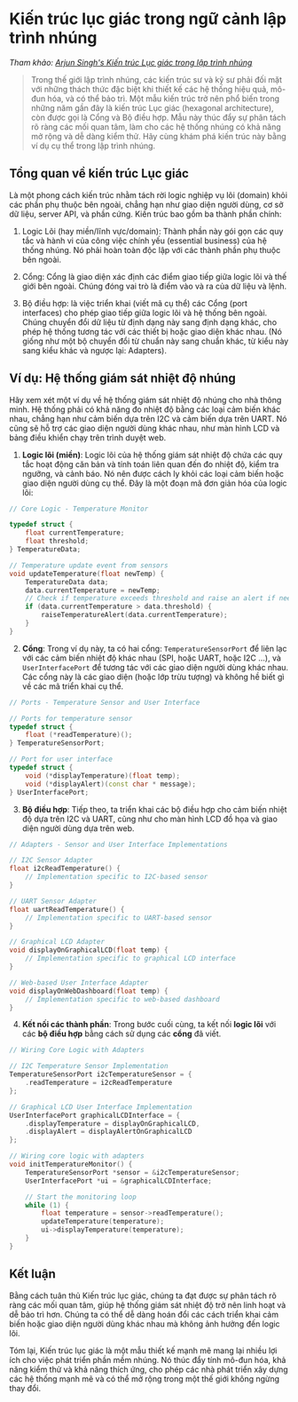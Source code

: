 # Kiến trúc lục giác trong ngữ cảnh lập trình nhúng

_Tham khảo: [Arjun Singh's Kiến trúc Lục giác trong lập trình nhúng](https://medium.com/@arjunsingh_93730/embedded-software-architecture-hexagonal-architecture-part-4-26933301ac73)_

> Trong thế giới lập trình nhúng, các kiến trúc sư và kỹ sư phải đối mặt với những thách thức đặc biệt khi thiết kế các hệ thống hiệu quả, mô-đun hóa, và có thể bảo trì. Một mẫu kiến trúc trở nên phổ biến trong những năm gần đây là kiến trúc Lục giác (hexagonal architecture), còn được gọi là Cổng và Bộ điều hợp. Mẫu này thúc đẩy sự phân tách rõ ràng các mối quan tâm, làm cho các hệ thống nhúng có khả năng mở rộng và dễ dàng kiểm thử. Hãy cùng khám phá kiến trúc này bằng ví dụ cụ thể trong lập trình nhúng.

## Tổng quan về kiến trúc Lục giác

Là một phong cách kiến trúc nhằm tách rời logic nghiệp vụ lõi (domain) khỏi các phần phụ thuộc bên ngoài, chẳng hạn như giao diện người dùng, cơ sở dữ liệu, server API, và phần cứng. Kiến trúc bao gồm ba thành phần chính:

1. Logic Lõi (hay miền/lĩnh vực/domain): Thành phần này gói gọn các quy tắc và hành vi của công việc chính yếu (essential business) của hệ thống nhúng. Nó phải hoàn toàn độc lập với các thành phần phụ thuộc bên ngoài.

2. Cổng: Cổng là giao diện xác định các điểm giao tiếp giữa logic lõi và thế giới bên ngoài. Chúng đóng vai trò là điểm vào và ra của dữ liệu và lệnh.

3. Bộ điều hợp: là việc triển khai (viết mã cụ thể) các Cổng (port interfaces) cho phép giao tiếp giữa logic lõi và hệ thống bên ngoài. Chúng chuyển đổi dữ liệu từ định dạng này sang định dạng khác, cho phép hệ thống tương tác với các thiết bị hoặc giao diện khác nhau. (Nó giống như một bộ chuyển đổi từ chuẩn này sang chuẩn khác, từ kiểu này sang kiểu khác và ngược lại: Adapters).

## Ví dụ: Hệ thống giám sát nhiệt độ nhúng

Hãy xem xét một ví dụ về hệ thống giám sát nhiệt độ nhúng cho nhà thông minh. Hệ thống phải có khả năng đo nhiệt độ bằng các loại cảm biến khác nhau, chẳng hạn như cảm biến dựa trên I2C và cảm biến dựa trên UART. Nó cũng sẽ hỗ trợ các giao diện người dùng khác nhau, như màn hình LCD và bảng điều khiển chạy trên trình duyệt web.

1. **Logic lõi (miền)**: Logic lõi của hệ thống giám sát nhiệt độ chứa các quy tắc hoạt động căn bản và tính toán liên quan đến đo nhiệt độ, kiểm tra ngưỡng, và cảnh báo. Nó nên được cách ly khỏi các loại cảm biến hoặc giao diện người dùng cụ thể. Đây là một đoạn mã đơn giản hóa của logic lõi:

```cpp
// Core Logic - Temperature Monitor

typedef struct {
    float currentTemperature;
    float threshold;
} TemperatureData;

// Temperature update event from sensors
void updateTemperature(float newTemp) {
    TemperatureData data;
    data.currentTemperature = newTemp;
    // Check if temperature exceeds threshold and raise an alert if needed
    if (data.currentTemperature > data.threshold) {
        raiseTemperatureAlert(data.currentTemperature);
    }
}
```

2. **Cổng**: Trong ví dụ này, ta có hai cổng: `TemperatureSensorPort` để liên lạc với các cảm biến nhiệt độ khác nhau (SPI, hoặc UART, hoặc I2C ...), và `UserInterfacePort` để tương tác với các giao diện người dùng khác nhau. Các cổng này là các giao diện (hoặc lớp trừu tượng) và không hề biết gì về các mã triển khai cụ thể.

```cpp
// Ports - Temperature Sensor and User Interface

// Ports for temperature sensor
typedef struct {
    float (*readTemperature)();
} TemperatureSensorPort;

// Port for user interface
typedef struct {
    void (*displayTemperature)(float temp);
    void (*displayAlert)(const char * message);
} UserInterfacePort;
```

3. **Bộ điều hợp**: Tiếp theo, ta triển khai các bộ điều hợp cho cảm biến nhiệt độ dựa trên I2C và UART, cũng như cho màn hình LCD đồ họa và giao diện người dùng dựa trên web.

```cpp
// Adapters - Sensor and User Interface Implementations

// I2C Sensor Adapter
float i2cReadTemperature() {
    // Implementation specific to I2C-based sensor
}

// UART Sensor Adapter
float uartReadTemperature() {
    // Implementation specific to UART-based sensor
}

// Graphical LCD Adapter
void displayOnGraphicalLCD(float temp) {
    // Implementation specific to graphical LCD interface
}

// Web-based User Interface Adapter
void displayOnWebDashboard(float temp) {
    // Implementation specific to web-based dashboard
}
```

4. **Kết nối các thành phần**: Trong bước cuối cùng, ta kết nối **logic lõi** với các **bộ điều hợp** bằng cách sử dụng các **cổng** đã viết.

```cpp
// Wiring Core Logic with Adapters

// I2C Temperature Sensor Implementation
TemperatureSensorPort i2cTemperatureSensor = {
    .readTemperature = i2cReadTemperature
};

// Graphical LCD User Interface Implementation
UserInterfacePort graphicalLCDInterface = {
    .displayTemperature = displayOnGraphicalLCD,
    .displayAlert = displayAlertOnGraphicalLCD
};

// Wiring core logic with adapters
void initTemperatureMonitor() {
    TemperatureSensorPort *sensor = &i2cTemperatureSensor;
    UserInterfacePort *ui = &graphicalLCDInterface;

    // Start the monitoring loop
    while (1) {
        float temperature = sensor->readTemperature();
        updateTemperature(temperature);
        ui->displayTemperature(temperature);
    }
}

```

## Kết luận

Bằng cách tuân thủ Kiến trúc lục giác, chúng ta đạt được sự phân tách rõ ràng các mối quan tâm, giúp hệ thống giám sát nhiệt độ trở nên linh hoạt và dễ bảo trì hơn. Chúng ta có thể dễ dàng hoán đổi các cách triển khai cảm biến hoặc giao diện người dùng khác nhau mà không ảnh hưởng đến logic lõi.

Tóm lại, Kiến trúc lục giác là một mẫu thiết kế mạnh mẽ mang lại nhiều lợi ích cho việc phát triển phần mềm nhúng. Nó thúc đẩy tính mô-đun hóa, khả năng kiểm thử và khả năng thích ứng, cho phép các nhà phát triển xây dựng các hệ thống mạnh mẽ và có thể mở rộng trong một thế giới không ngừng thay đổi.

